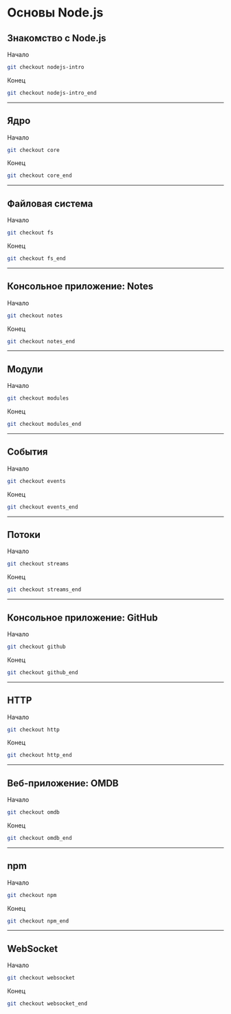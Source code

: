 # Основы Node.js

## Знакомство с Node.js

Начало

```sh
git checkout nodejs-intro
```

Конец

```sh
git checkout nodejs-intro_end
```

---

## Ядро

Начало

```sh
git checkout core
```

Конец

```sh
git checkout core_end
```

---

## Файловая система

Начало

```sh
git checkout fs
```

Конец

```sh
git checkout fs_end
```

---

## Консольное приложение: Notes

Начало

```sh
git checkout notes
```

Конец

```sh
git checkout notes_end
```

---

## Модули

Начало

```sh
git checkout modules
```

Конец

```sh
git checkout modules_end
```

---

## События

Начало

```sh
git checkout events
```

Конец

```sh
git checkout events_end
```

---

## Потоки

Начало

```sh
git checkout streams
```

Конец

```sh
git checkout streams_end
```

---

## Консольное приложение: GitHub

Начало

```sh
git checkout github
```

Конец

```sh
git checkout github_end
```

---

## HTTP

Начало

```sh
git checkout http
```

Конец

```sh
git checkout http_end
```

---

## Веб-приложение: OMDB

Начало

```sh
git checkout omdb
```

Конец

```sh
git checkout omdb_end
```

---

## npm

Начало

```sh
git checkout npm
```

Конец

```sh
git checkout npm_end
```

---

## WebSocket

Начало

```sh
git checkout websocket
```

Конец

```sh
git checkout websocket_end
```